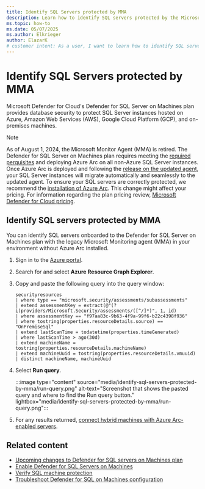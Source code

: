 ```yaml
---
title: Identify SQL Servers protected by MMA
description: Learn how to identify SQL servers protected by the Microsoft Monitoring Agent (MMA) in your environment without having Azure Arc installed
ms.topic: how-to
ms.date: 05/07/2025
ms.author: Elkrieger
author: ElazarK
# customer intent: As a user, I want to learn how to identify SQL servers protected by Microsoft Monitoring Agent (MMA) in my environment so that I can assess their security posture.
---
```


# Identify SQL Servers protected by MMA

Microsoft Defender for Cloud's Defender for SQL Server on Machines plan provides database security to protect SQL Server instances hosted on Azure, Amazon Web Services (AWS), Google Cloud Platform (GCP), and on-premises machines.

> [!NOTE]
> As of August 1, 2024, the Microsoft Monitor Agent (MMA) is retired. The Defender for SQL Server on Machines plan requires meeting the [required perquisites](defender-for-sql-usage.md#prerequisites) and deploying Azure Arc on all non-Azure SQL Server instances. Once Azure Arc is deployed and following the [release on the updated agent](release-notes.md#update-to-defender-for-sql-servers-on-machines-plan), your SQL Server instances will migrate automatically and seamlessly to the updated agent. To ensure your SQL servers are correctly protected, we recommend the [installation of Azure Arc](quickstart-onboard-machines.md#connect-on-premises-machines-by-using-azure-arc). This change might affect your pricing. For information regarding the plan pricing review, [Microsoft Defender for Cloud pricing](https://azure.microsoft.com/pricing/details/defender-for-cloud/).

## Identify SQL servers protected by MMA

You can identify SQL servers onboarded to the Defender for SQL Server on Machines plan with the legacy Microsoft Monitoring agent (MMA) in your environment without Azure Arc installed.

1. Sign in to the [Azure portal](https://portal.azure.com).

1. Search for and select **Azure Resource Graph Explorer**.

1. Copy and paste the following query into the query window: 

    ```kusto
    securityresources 
    | where type == "microsoft.security/assessments/subassessments" 
    | extend assessmentKey = extract(@"(?i)providers/Microsoft.Security/assessments/([^/]*)", 1, id) 
    | where assessmentKey == "f97aa83c-9b63-4f9a-99f6-b22c4398f936" 
    | where tostring(properties.resourceDetails.source) == "OnPremiseSql" 
    | extend lastScanTime = todatetime(properties.timeGenerated) 
    | where lastScanTime > ago(30d) 
    | extend machineName = tostring(properties.resourceDetails.machineName) 
    | extend machineUuid = tostring(properties.resourceDetails.vmuuid) 
    | distinct machineName, machineUuid
    ```

1. Select **Run query**.

    :::image type="content" source="media/identify-sql-servers-protected-by-mma/run-query.png" alt-text="Screenshot that shows the pasted query and where to find the Run query button." lightbox="media/identify-sql-servers-protected-by-mma/run-query.png":::

1. For any results returned, [connect hybrid machines with Azure Arc-enabled servers](/azure/azure-arc/servers/learn/quick-enable-hybrid-vm).

## Related content

- [Upcoming changes to Defender for SQL servers on Machines plan](release-notes.md#update-to-defender-for-sql-servers-on-machines-plan)
- [Enable Defender for SQL Servers on Machines](defender-for-sql-usage.md)
- [Verify SQL machine protection](verify-machine-protection.md)
- [Troubleshoot Defender for SQL on Machines configuration](troubleshoot-sql-machines-guide.md)
